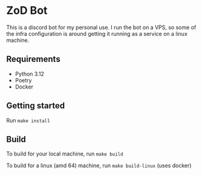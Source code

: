 # ZoD Bot

This is a discord bot for my personal use. I run the bot on a VPS, so some of the infra
configuration is around getting it running as a service on a linux machine.

## Requirements
- Python 3.12
- Poetry
- Docker

## Getting started

Run `make install`

## Build

To build for your local machine, run `make build`

To build for a linux (amd 64) machine, run `make build-linux` (uses docker)